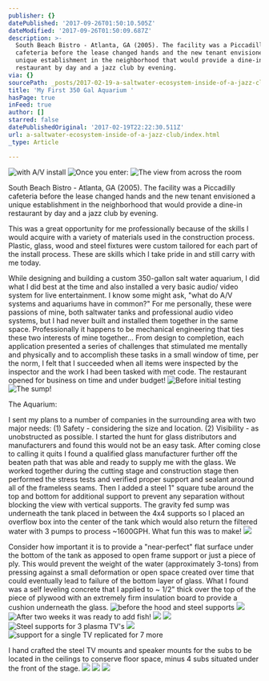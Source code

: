```yaml
---
publisher: {}
datePublished: '2017-09-26T01:50:10.505Z'
dateModified: '2017-09-26T01:50:09.687Z'
description: >-
  South Beach Bistro - Atlanta, GA (2005). The facility was a Piccadilly
  cafeteria before the lease changed hands and the new tenant envisioned a
  unique establishment in the neighborhood that would provide a dine-in
  restaurant by day and a jazz club by evening.
via: {}
sourcePath: _posts/2017-02-19-a-saltwater-ecosystem-inside-of-a-jazz-club.md
title: 'My First 350 Gal Aquarium '
hasPage: true
inFeed: true
author: []
starred: false
datePublishedOriginal: '2017-02-19T22:22:30.511Z'
url: a-saltwater-ecosystem-inside-of-a-jazz-club/index.html
_type: Article

---
```

![with A/V install](https://the-grid-user-content.s3-us-west-2.amazonaws.com/5d281a6d-e0ef-435f-8053-04d552db2ed8.jpg)
![Once you enter:](https://the-grid-user-content.s3-us-west-2.amazonaws.com/c1039780-2f8a-4386-b5bc-3018575a1ae1.jpg)
![The view from across the room](https://the-grid-user-content.s3-us-west-2.amazonaws.com/a2314cf0-e124-4ef6-b057-8a8ae09fca4b.jpg)

South Beach Bistro - Atlanta, GA (2005). The facility was a Piccadilly cafeteria before the lease changed hands and the new tenant envisioned a unique establishment in the neighborhood that would provide a dine-in restaurant by day and a jazz club by evening.

This was a great opportunity for me professionally because of the skills I would acquire with a variety of materials used in the construction process. Plastic, glass, wood and steel fixtures were custom tailored for each part of the install process. These are skills which I take pride in and still carry with me today.

While designing and building a custom 350-gallon salt water aquarium, I did what I did best at the time and also installed a very basic audio/ video system for live entertainment. I know some might ask, "what do A/V systems and aquariums have in common?" For me personally, these were passions of mine, both saltwater tanks and professional audio video systems, but I had never built and installed them together in the same space. Professionally it happens to be mechanical engineering that ties these two interests of mine together... From design to completion, each application presented a series of challenges that stimulated me mentally and physically and to accomplish these tasks in a small window of time, per the norm, I felt that I succeeded when all items were inspected by the inspector and the work I had been tasked with met code. The restaurant opened for business on time and under budget!
![Before initial testing](https://the-grid-user-content.s3-us-west-2.amazonaws.com/853d5064-f932-4d4b-96df-2d2e7f3bfe1e.jpg)
![The sump!](https://the-grid-user-content.s3-us-west-2.amazonaws.com/469e76ab-2530-4301-bfd8-b8e4a753177d.jpg)

The Aquarium:

I sent my plans to a number of companies in the surrounding area with two major needs: (1) Safety - considering the size and location. (2) Visibility - as unobstructed as possible. I started the hunt for glass distributors and manufacturers and found this would not be an easy task. After coming close to calling it quits I found a qualified glass manufacturer further off the beaten path that was able and ready to supply me with the glass. We worked together during the cutting stage and construction stage then performed the stress tests and verified proper support and sealant around all of the frameless seams. Then I added a steel 1" square tube around the top and bottom for additional support to prevent any separation without blocking the view with vertical supports. The gravity fed sump was underneath the tank placed in between the 4x4 supports so I placed an overflow box into the center of the tank which would also return the filtered water with 3 pumps to process ~1600GPH. What fun this was to make!
![](https://the-grid-user-content.s3-us-west-2.amazonaws.com/17cf564e-d231-4253-ab8f-3171f05fc97e.jpg)

Consider how important it is to provide a "near-perfect" flat surface under the bottom of the tank as apposed to open frame support or just a piece of ply. This would prevent the weight of the water (approximately 3-tons) from pressing against a small deformation or open space created over time that could eventually lead to failure of the bottom layer of glass. What I found was a self leveling concrete that I applied to ~ 1/2" thick over the top of the piece of plywood with an extremely firm insulation board to provide a cushion underneath the glass.
![before the hood and steel supports](https://the-grid-user-content.s3-us-west-2.amazonaws.com/a5b8d90b-b3ab-4f3a-807f-78daf87e8020.jpg)
![](https://the-grid-user-content.s3-us-west-2.amazonaws.com/cb55175d-1703-4ce6-baf9-fc776582234d.jpg)
![After two weeks it was ready to add fish!](https://the-grid-user-content.s3-us-west-2.amazonaws.com/abbc94c6-ac7b-4273-bc05-e5fdb5e52ab8.jpg)
![](https://the-grid-user-content.s3-us-west-2.amazonaws.com/97a8d56b-5639-4649-89fa-f5b820fa6093.jpg)
![](https://the-grid-user-content.s3-us-west-2.amazonaws.com/e96152b5-a3a6-4936-8a35-d7ff9b8579ac.jpg)
![Steel supports for 3 plasma TV's](https://the-grid-user-content.s3-us-west-2.amazonaws.com/bffc8f2d-c943-4e20-b38b-66d95426bf93.jpg)
![](https://the-grid-user-content.s3-us-west-2.amazonaws.com/7ca4647f-ec5c-462b-9798-ad12205b069c.jpg)
![support for a single TV replicated for 7 more](https://the-grid-user-content.s3-us-west-2.amazonaws.com/0994f38d-14c0-4279-9b23-276228d6363a.jpg)

I hand crafted the steel TV mounts and speaker mounts for the subs to be located in the ceilings to conserve floor space, minus 4 subs situated under the front of the stage. ![](https://the-grid-user-content.s3-us-west-2.amazonaws.com/55d6929b-b414-4df8-ac91-7ff248ea9a00.jpg)
![](https://the-grid-user-content.s3-us-west-2.amazonaws.com/63a7bbce-7a9a-4f8a-ab09-9924c29615db.jpg)
![](https://the-grid-user-content.s3-us-west-2.amazonaws.com/92745f4c-3142-4dc9-9f08-27679cdf20b8.jpg)